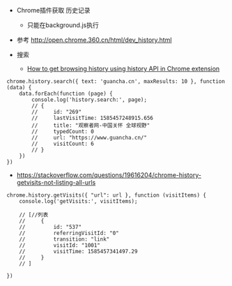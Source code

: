 
- Chrome插件获取 历史记录
    - 只能在background.js执行

- 参考 http://open.chrome.360.cn/html/dev_history.html

- 搜索
    - [How to get browsing history using history API in Chrome extension](https://stackoverflow.com/questions/24894627/how-to-get-browsing-history-using-history-api-in-chrome-extension)
```
chrome.history.search({ text: 'guancha.cn', maxResults: 10 }, function (data) {
    data.forEach(function (page) {
        console.log('history.search:', page);
        // {
        //     id: "269"
        //     lastVisitTime: 1585457248915.656
        //     title: "观察者网-中国关怀 全球视野"
        //     typedCount: 0
        //     url: "https://www.guancha.cn/"
        //     visitCount: 6
        // }
    })
})
```

- https://stackoverflow.com/questions/19616204/chrome-history-getvisits-not-listing-all-urls
```
chrome.history.getVisits({ "url": url }, function (visitItems) {
    console.log('getVisits:', visitItems);

    // [//列表
    //     {
    //         id: "537"
    //         referringVisitId: "0"
    //         transition: "link"
    //         visitId: "1001"
    //         visitTime: 1585457341497.29
    //     }
    // ]

})
```
